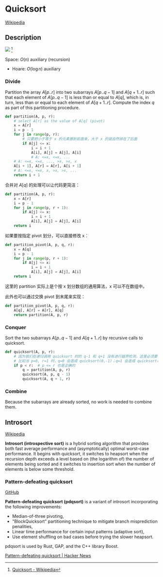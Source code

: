 # Quicksort
[Wikipedia](https://en.wikipedia.org/wiki/Quicksort)

## Description
![](https://upload.wikimedia.org/wikipedia/commons/6/6a/Sorting_quicksort_anim.gif) [^wiki]

Space: $O(n)$ auxiliary (recursion)
- Hoare: $O(\log n)$ auxiliary

### Divide
Partition the array $A[p..r]$ into two subarrays $A[p..q-1]$ and $A[q+1..r]$ such that each element of $A[p..q-1]$ is less than or equal to $A[q]$, which is, in turn, less than or equal to each element of $A[q+1..r]$. Compute the index $q$ as part of this partitioning procedure.

```python
def partition(A, p, r):
	# select A[r] as the value of A[q] (pivot)
    x = A[r]
    i = p - 1
    for j in range(p, r):
	    # 只要把小于等于 x 的元素挪到前面来，大于 x 的就自然排在了后面
        if A[j] <= x:
            i = i + 1
            A[i], A[j] = A[j], A[i]
            # A: <=x, <=x, ...
    # A: <=x, <=x, ..., >x, >x, x
    A[i + 1], A[r] = A[r], A[i + 1]
    # A: <=x, <=x, x, >x, >x, ...
    return i + 1
```
合并对 $A[q]$ 的处理可以让代码更简洁：
```python
def partition(A, p, r):
    x = A[r]
    i = p - 1
    for j in range(p, r + 1):
        if A[j] <= x:
            i = i + 1
            A[i], A[j] = A[j], A[i]
    return i
```
如果要按指定 pivot 划分，可以直接修改 x：
```python
def partition_pivot(A, p, q, r):
    x = A[q]
    i = p - 1
    for j in range(p, r + 1):
        if A[j] <= x:
            i = i + 1
            A[i], A[j] = A[j], A[i]
    return i
```
这里的 partition 实际上是个按 x 划分数组的通用算法，x 可以不在数组中。

此外也可以通过交换 pivot 到末尾来实现：
```python
def partition_pivot(A, p, q, r):
	A[q], A[r] = A[r], A[q]
	return partition(A, p, r)
```

### Conquer
Sort the two subarrays $A[p..q-1]$ and $A[q+1..r]$ by recursive calls to quicksort.

```python
def quicksort(A, p, r):
	# 因为我们在递归调用 quicksort 时的 q-1 和 q+1 没有进行越界检测，这里必须要判断一下
	# 比如当 p=0, r=1 时，q=0 会造成 quicksort(0,-1)；q=1 会造成 quicksort(2,1)
    if p < r:  # p <= r 也是正确的
        q = partition(A, p, r)
        quicksort(A, p, q - 1)
        quicksort(A, q + 1, r)
```

### Combine
Because the subarrays are already sorted, no work is needed to combine them.

## Introsort
[Wikipedia](https://en.wikipedia.org/wiki/Introsort)

**Introsort (introspective sort)** is a hybrid sorting algorithm that provides both fast average performance and (asymptotically) optimal worst-case performance. It begins with quicksort, it switches to heapsort when the recursion depth exceeds a level based on (the logarithm of) the number of elements being sorted and it switches to insertion sort when the number of elements is below some threshold.

### Pattern-defeating quicksort
[GitHub](https://github.com/orlp/pdqsort)

**Pattern-defeating quicksort (pdqsort)** is a variant of introsort incorporating the following improvements:
- Median-of-three pivoting,
- "BlockQuicksort" partitioning technique to mitigate branch misprediction penalities,
- Linear time performance for certain input patterns (adaptive sort),
- Use element shuffling on bad cases before trying the slower heapsort.

pdqsort is used by Rust, GAP, and the C++ library Boost.

[Pattern-defeating quicksort | Hacker News](https://news.ycombinator.com/item?id=14661659)


[^wiki]: [Quicksort - Wikipedia](https://en.wikipedia.org/wiki/Quicksort)